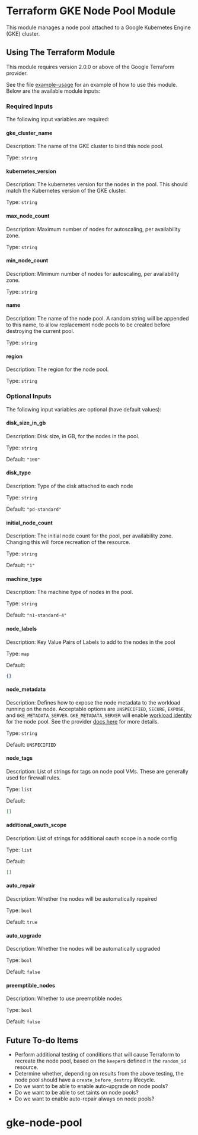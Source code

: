 # Terraform GKE Node Pool Module

This module manages a node pool attached to a Google Kubernetes Engine (GKE) cluster.

## Using The Terraform Module

This module requires version 2.0.0 or above of the Google Terraform provider.

See the file [example-usage](./example-usage) for an example of how to use this module. Below are the available module inputs:

### Required Inputs

The following input variables are required:

#### gke\_cluster\_name

Description: The name of the GKE cluster to bind this node pool.

Type: `string`

#### kubernetes\_version

Description: The kubernetes version for the nodes in the pool. This should match the Kubernetes version of the GKE cluster.

Type: `string`

#### max\_node\_count

Description: Maximum number of nodes for autoscaling, per availability zone.

Type: `string`

#### min\_node\_count

Description: Minimum number of nodes for autoscaling, per availability zone.

Type: `string`

#### name

Description: The name of the node pool. A random string will be appended to this name, to allow replacement node pools to be created before destroying the current pool.

Type: `string`

#### region

Description: The region for the node pool.

Type: `string`

### Optional Inputs

The following input variables are optional (have default values):

#### disk\_size\_in\_gb

Description: Disk size, in GB, for the nodes in the pool.

Type: `string`

Default: `"100"`

#### disk\_type

Description: Type of the disk attached to each node

Type: `string`

Default: `"pd-standard"`

#### initial\_node\_count

Description: The initial node count for the pool, per availability zone. Changing this will force recreation of the resource.

Type: `string`

Default: `"1"`

#### machine\_type

Description: The machine type of nodes in the pool.

Type: `string`

Default: `"n1-standard-4"`

#### node\_labels

Description: Key Value Pairs of Labels to add to the nodes in the pool

Type: `map`

Default:

```json
{}
```

#### node\_metadata

Description: Defines how to expose the node metadata to the workload running on the node. Acceptable options are `UNSPECIFIED`, `SECURE`, `EXPOSE`, and `GKE_METADATA_SERVER`. `GKE_METADATA_SERVER` will enable [workload identity](https://cloud.google.com/kubernetes-engine/docs/how-to/workload-identity) for the node pool. See the provider [docs here](https://registry.terraform.io/providers/hashicorp/google/latest/docs/resources/container_cluster#workload_metadata_config) for more details.

Type: `string`

Default: `UNSPECIFIED`

#### node\_tags

Description: List of strings for tags on node pool VMs. These are generally used for firewall rules.

Type: `list`

Default:

```json
[]
```

#### additional\_oauth\_scope

Description: List of strings for additional oauth scope in a node config

Type: `list`

Default:

```json
[]
```

#### auto\_repair

Description: Whether the nodes will be automatically repaired

Type: `bool`

Default: `true`

#### auto\_upgrade

Description: Whether the nodes will be automatically upgraded

Type: `bool`

Default: `false`

#### preemptible\_nodes

Description: Whether to use preemptible nodes

Type: `bool`

Default: `false`

## Future To-do Items

* Perform additional testing  of conditions that will cause Terraform to recreate the node pool, based on the `keeper`s defined in the `random_id` resource.
* Determine whether, depending on results from the above testing, the node pool should have a `create_before_destroy` lifecycle.
* Do we want to be able to enable auto-upgrade on node pools?
* Do we want to be able to set taints on node pools?
* Do we want to enable auto-repair always on node pools?
# gke-node-pool

